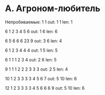 # A. Агроном-любитель
Непробиваемые:
1
1
out: 1 1
len: 1

6
1 2 3 4 5 6
out: 1 6
len: 6

6
5 6 6 6 23 9
out: 3 6
len: 4

6
1 2 3 4 4 4
out: 1 5
len: 5

6
1 1 1 2 3 4
out: 2 6
len: 5

9
1 1 1 2 2 2 3 3 3
out: 2 5
len: 4

10
1 2 3 3 3 3 4 5 6 7
out: 5 10
len: 6

12
1 2 3 3 3 3 4 5 6 6 6 9
out: 5 10
len: 6
